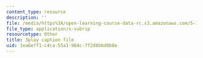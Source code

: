 ```yaml
---
content_type: resource
description: ''
file: /media/https%3A/open-learning-course-data-rc.s3.amazonaws.com/5-111sc-principles-of-chemical-science-fall-2014/1ea6eff1c4ca55a1984c7f2d8bbd0b8e_pIwp65fPyYU.vtt
file_type: application/x-subrip
resourcetype: Other
title: 3play caption file
uid: 1ea6eff1-c4ca-55a1-984c-7f2d8bbd0b8e
---
```


